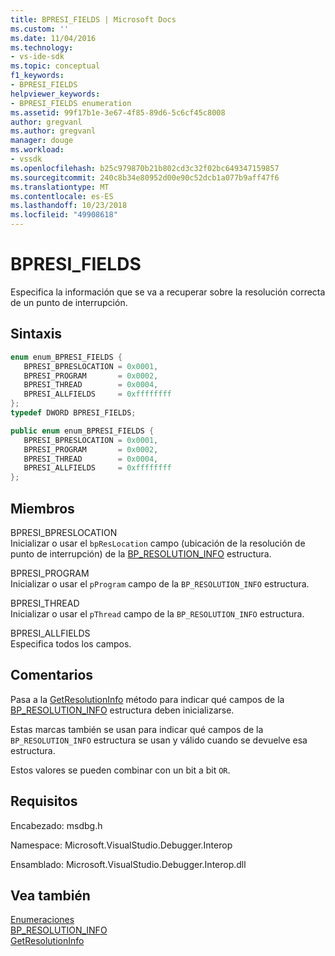 ```yaml
---
title: BPRESI_FIELDS | Microsoft Docs
ms.custom: ''
ms.date: 11/04/2016
ms.technology:
- vs-ide-sdk
ms.topic: conceptual
f1_keywords:
- BPRESI_FIELDS
helpviewer_keywords:
- BPRESI_FIELDS enumeration
ms.assetid: 99f17b1e-3e67-4f85-89d6-5c6cf45c8008
author: gregvanl
ms.author: gregvanl
manager: douge
ms.workload:
- vssdk
ms.openlocfilehash: b25c979870b21b802cd3c32f02bc649347159857
ms.sourcegitcommit: 240c8b34e80952d00e90c52dcb1a077b9aff47f6
ms.translationtype: MT
ms.contentlocale: es-ES
ms.lasthandoff: 10/23/2018
ms.locfileid: "49908618"
---
```

# <a name="bpresifields"></a>BPRESI_FIELDS
Especifica la información que se va a recuperar sobre la resolución correcta de un punto de interrupción.  
  
## <a name="syntax"></a>Sintaxis  
  
```cpp  
enum enum_BPRESI_FIELDS {   
   BPRESI_BPRESLOCATION = 0x0001,  
   BPRESI_PROGRAM       = 0x0002,  
   BPRESI_THREAD        = 0x0004,  
   BPRESI_ALLFIELDS     = 0xffffffff  
};  
typedef DWORD BPRESI_FIELDS;  
```  
  
```csharp  
public enum enum_BPRESI_FIELDS {   
   BPRESI_BPRESLOCATION = 0x0001,  
   BPRESI_PROGRAM       = 0x0002,  
   BPRESI_THREAD        = 0x0004,  
   BPRESI_ALLFIELDS     = 0xffffffff  
};  
```  
  
## <a name="members"></a>Miembros  
 BPRESI_BPRESLOCATION  
 Inicializar o usar el `bpResLocation` campo (ubicación de la resolución de punto de interrupción) de la [BP_RESOLUTION_INFO](../../../extensibility/debugger/reference/bp-resolution-info.md) estructura.  
  
 BPRESI_PROGRAM  
 Inicializar o usar el `pProgram` campo de la `BP_RESOLUTION_INFO` estructura.  
  
 BPRESI_THREAD  
 Inicializar o usar el `pThread` campo de la `BP_RESOLUTION_INFO` estructura.  
  
 BPRESI_ALLFIELDS  
 Especifica todos los campos.  
  
## <a name="remarks"></a>Comentarios  
 Pasa a la [GetResolutionInfo](../../../extensibility/debugger/reference/idebugbreakpointresolution2-getresolutioninfo.md) método para indicar qué campos de la [BP_RESOLUTION_INFO](../../../extensibility/debugger/reference/bp-resolution-info.md) estructura deben inicializarse.  
  
 Estas marcas también se usan para indicar qué campos de la `BP_RESOLUTION_INFO` estructura se usan y válido cuando se devuelve esa estructura.  
  
 Estos valores se pueden combinar con un bit a bit `OR`.  
  
## <a name="requirements"></a>Requisitos  
 Encabezado: msdbg.h  
  
 Namespace: Microsoft.VisualStudio.Debugger.Interop  
  
 Ensamblado: Microsoft.VisualStudio.Debugger.Interop.dll  
  
## <a name="see-also"></a>Vea también  
 [Enumeraciones](../../../extensibility/debugger/reference/enumerations-visual-studio-debugging.md)   
 [BP_RESOLUTION_INFO](../../../extensibility/debugger/reference/bp-resolution-info.md)   
 [GetResolutionInfo](../../../extensibility/debugger/reference/idebugbreakpointresolution2-getresolutioninfo.md)